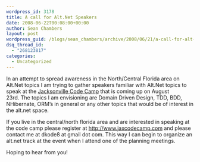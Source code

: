 ```yaml
---
wordpress_id: 3178
title: A call for Alt.Net Speakers
date: 2008-06-22T00:08:00+00:00
author: Sean Chambers
layout: post
wordpress_guid: /blogs/sean_chambers/archive/2008/06/21/a-call-for-alt-net-speakers.aspx
dsq_thread_id:
  - "268123817"
categories:
  - Uncategorized
---
```

In an attempt to spread awareness in the North/Central Florida area on Alt.Net topics I am trying to gather speakers&nbsp;familiar with Alt.Net topics to speak at the <A class="" title="Jacksonville Code Camp" href="http://www.jaxcodecamp.com/" target="_blank">Jacksonville Code Camp</A> that is coming up on August 23rd.&nbsp;The&nbsp;topics I am envisioning are Domain Driven&nbsp;Design, TDD, BDD, NHibernate, ORM&#8217;s in general or any other topics that would be of interest in the alt.net space.


  


If you live in the central/north florida area and are interested in speaking at the code camp please register at <A class="" href="http://www.jaxcodecamp.com/" target="_blank">http://www.jaxcodecamp.com</A> and please contact me at dkode8 at gmail dot com. This way I can&nbsp;begin to organize an alt.net track at the event when I attend one of the planning meetings.


  


Hoping to hear from you!